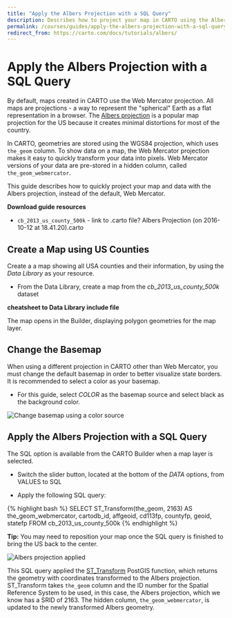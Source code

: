 ```yaml
---
title: "Apply the Albers Projection with a SQL Query"
description: Describes how to project your map in CARTO using the Albers projection.
permalink: /courses/guides/apply-the-albers-projection-with-a-sql-query/
redirect_from: https://carto.com/docs/tutorials/albers/
---
```


# Apply the Albers Projection with a SQL Query

By default, maps created in CARTO use the Web Mercator projection. All maps are projections - a way to represent the "spherical" Earth as a flat representation in a browser. The [Albers projection](http://en.wikipedia.org/wiki/Albers_projection) is a popular map projection for the US because it creates minimal distortions for most of the country.

In CARTO, geometries are stored using the WGS84 projection, which uses `the_geom` column. To show data on a map, the Web Mercator projection makes it easy to quickly transform your data into pixels. Web Mercator versions of your data are pre-stored in a hidden column, called `the_geom_webmercator`. 

This guide describes how to quickly project your map and data with the Albers projection, instead of the default, Web Mercator.

**Download guide resources**

- `cb_2013_us_county_500k` - link to .carto file? Albers Projection (on 2016-10-12 at 18.41.20).carto

## Create a Map using US Counties

Create a a map showing all USA counties and their information, by using the _Data Library_ as your resource.

 - From the Data Library, create a map from the _cb_2013_us_county_500k_ dataset

**cheatsheet to Data Library include file**

The map opens in the Builder, displaying polygon geometries for the map layer.

## Change the Basemap

When using a different projection in CARTO other than Web Mercator, you must change the default basemap in order to better visualize state borders. It is recommended to select a color as your basemap. 

- For this guide, select _COLOR_ as the basemap source and select black as the background color.

<span class="wrap-border"><img src="/academy/img/guides/albers_projection/change_basemap.jpg" alt="Change basemap using a color source" /></span>

## Apply the Albers Projection with a SQL Query

The SQL option is available from the CARTO Builder when a map layer is selected. 

- Switch the slider button, located at the bottom of the _DATA_ options, from VALUES to SQL

- Apply the following SQL query:

{% highlight bash %}
SELECT 
  ST_Transform(the_geom, 2163) AS the_geom_webmercator,
  cartodb_id,
  affgeoid,
  cd113fp,
  countyfp,
  geoid,
  statefp
FROM 
  cb_2013_us_county_500k
{% endhighlight %} 

**Tip:** You may need to reposition your map once the SQL query is finished to bring the US back to the center.

<span class="wrap-border"><img src="/academy/img/guides/albers_projection/albers_applied.jpg" alt="Albers projection applied" /></span>

This SQL query applied the [ST_Transform](http://postgis.org/docs/ST_Transform.html) PostGIS function, which returns the geometry with coordinates transformed to the Albers projection. ST_Transform takes `the_geom` column and the ID number for the Spatial Reference System to be used, in this case, the Albers projection, which we know has a SRID of 2163. The hidden column, `the_geom_webmercator`, is updated to the newly transformed Albers geometry.
